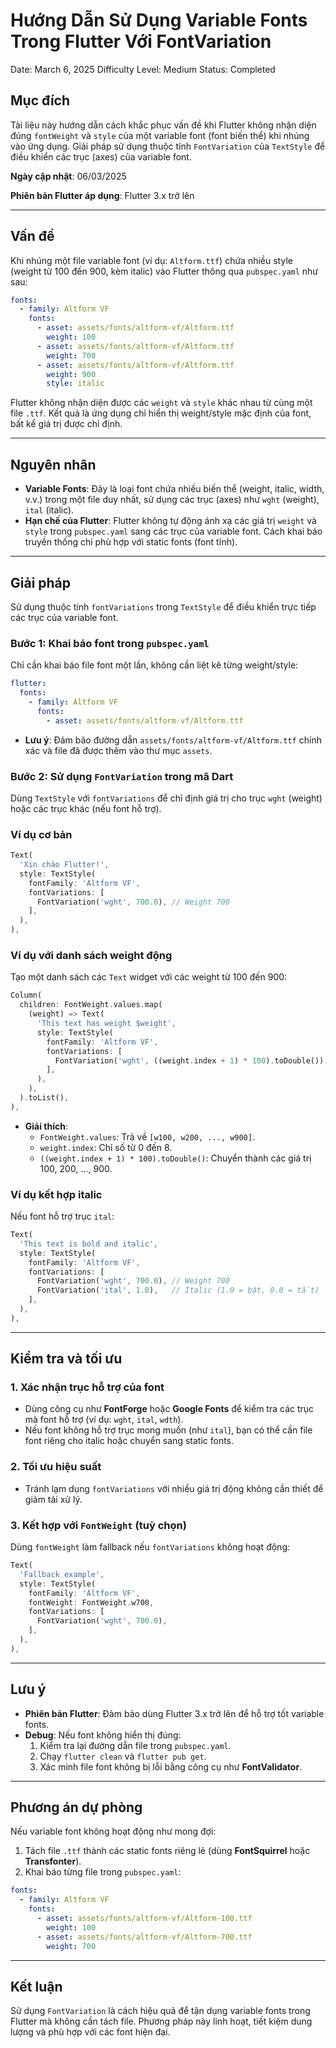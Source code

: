 # Hướng Dẫn Sử Dụng Variable Fonts Trong Flutter Với FontVariation

Date: March 6, 2025
Difficulty Level: Medium
Status: Completed

## Mục đích

Tài liệu này hướng dẫn cách khắc phục vấn đề khi Flutter không nhận diện đúng `fontWeight` và `style` của một variable font (font biến thể) khi nhúng vào ứng dụng. Giải pháp sử dụng thuộc tính `FontVariation` của `TextStyle` để điều khiển các trục (axes) của variable font.

**Ngày cập nhật**: 06/03/2025

**Phiên bản Flutter áp dụng**: Flutter 3.x trở lên

---

## Vấn đề

Khi nhúng một file variable font (ví dụ: `Altform.ttf`) chứa nhiều style (weight từ 100 đến 900, kèm italic) vào Flutter thông qua `pubspec.yaml` như sau:

```yaml
fonts:
  - family: Altform VF
    fonts:
      - asset: assets/fonts/altform-vf/Altform.ttf
        weight: 100
      - asset: assets/fonts/altform-vf/Altform.ttf
        weight: 700
      - asset: assets/fonts/altform-vf/Altform.ttf
        weight: 900
        style: italic
```

Flutter không nhận diện được các `weight` và `style` khác nhau từ cùng một file `.ttf`. Kết quả là ứng dụng chỉ hiển thị weight/style mặc định của font, bất kể giá trị được chỉ định.

---

## Nguyên nhân

- **Variable Fonts**: Đây là loại font chứa nhiều biến thể (weight, italic, width, v.v.) trong một file duy nhất, sử dụng các trục (axes) như `wght` (weight), `ital` (italic).
- **Hạn chế của Flutter**: Flutter không tự động ánh xạ các giá trị `weight` và `style` trong `pubspec.yaml` sang các trục của variable font. Cách khai báo truyền thống chỉ phù hợp với static fonts (font tĩnh).

---

## Giải pháp

Sử dụng thuộc tính `fontVariations` trong `TextStyle` để điều khiển trực tiếp các trục của variable font.

### Bước 1: Khai báo font trong `pubspec.yaml`

Chỉ cần khai báo file font một lần, không cần liệt kê từng weight/style:

```yaml
flutter:
  fonts:
    - family: Altform VF
      fonts:
        - asset: assets/fonts/altform-vf/Altform.ttf
```

- **Lưu ý**: Đảm bảo đường dẫn `assets/fonts/altform-vf/Altform.ttf` chính xác và file đã được thêm vào thư mục `assets`.

### Bước 2: Sử dụng `FontVariation` trong mã Dart

Dùng `TextStyle` với `fontVariations` để chỉ định giá trị cho trục `wght` (weight) hoặc các trục khác (nếu font hỗ trợ).

### Ví dụ cơ bản

```dart
Text(
  'Xin chào Flutter!',
  style: TextStyle(
    fontFamily: 'Altform VF',
    fontVariations: [
      FontVariation('wght', 700.0), // Weight 700
    ],
  ),
),
```

### Ví dụ với danh sách weight động

Tạo một danh sách các `Text` widget với các weight từ 100 đến 900:

```dart
Column(
  children: FontWeight.values.map(
    (weight) => Text(
      'This text has weight $weight',
      style: TextStyle(
        fontFamily: 'Altform VF',
        fontVariations: [
          FontVariation('wght', ((weight.index + 1) * 100).toDouble()),
        ],
      ),
    ),
  ).toList(),
),
```

- **Giải thích**:
    - `FontWeight.values`: Trả về `[w100, w200, ..., w900]`.
    - `weight.index`: Chỉ số từ 0 đến 8.
    - `((weight.index + 1) * 100).toDouble()`: Chuyển thành các giá trị 100, 200, ..., 900.

### Ví dụ kết hợp italic

Nếu font hỗ trợ trục `ital`:

```dart
Text(
  'This text is bold and italic',
  style: TextStyle(
    fontFamily: 'Altform VF',
    fontVariations: [
      FontVariation('wght', 700.0), // Weight 700
      FontVariation('ital', 1.0),   // Italic (1.0 = bật, 0.0 = tắt)
    ],
  ),
),
```

---

## Kiểm tra và tối ưu

### 1. Xác nhận trục hỗ trợ của font

- Dùng công cụ như **FontForge** hoặc **Google Fonts** để kiểm tra các trục mà font hỗ trợ (ví dụ: `wght`, `ital`, `wdth`).
- Nếu font không hỗ trợ trục mong muốn (như `ital`), bạn có thể cần file font riêng cho italic hoặc chuyển sang static fonts.

### 2. Tối ưu hiệu suất

- Tránh lạm dụng `fontVariations` với nhiều giá trị động không cần thiết để giảm tải xử lý.

### 3. Kết hợp với `FontWeight` (tuỳ chọn)

Dùng `fontWeight` làm fallback nếu `fontVariations` không hoạt động:

```dart
Text(
  'Fallback example',
  style: TextStyle(
    fontFamily: 'Altform VF',
    fontWeight: FontWeight.w700,
    fontVariations: [
      FontVariation('wght', 700.0),
    ],
  ),
),
```

---

## Lưu ý

- **Phiên bản Flutter**: Đảm bảo dùng Flutter 3.x trở lên để hỗ trợ tốt variable fonts.
- **Debug**: Nếu font không hiển thị đúng:
    1. Kiểm tra lại đường dẫn file trong `pubspec.yaml`.
    2. Chạy `flutter clean` và `flutter pub get`.
    3. Xác minh file font không bị lỗi bằng công cụ như **FontValidator**.

---

## Phương án dự phòng

Nếu variable font không hoạt động như mong đợi:

1. Tách file `.ttf` thành các static fonts riêng lẻ (dùng **FontSquirrel** hoặc **Transfonter**).
2. Khai báo từng file trong `pubspec.yaml`:

```yaml
fonts:
  - family: Altform VF
    fonts:
      - asset: assets/fonts/altform-vf/Altform-100.ttf
        weight: 100
      - asset: assets/fonts/altform-vf/Altform-700.ttf
        weight: 700
```

---

## Kết luận

Sử dụng `FontVariation` là cách hiệu quả để tận dụng variable fonts trong Flutter mà không cần tách file. Phương pháp này linh hoạt, tiết kiệm dung lượng và phù hợp với các font hiện đại.